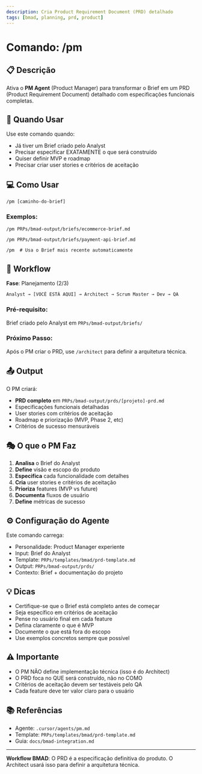 ```yaml
---
description: Cria Product Requirement Document (PRD) detalhado
tags: [bmad, planning, prd, product]
---
```


# Comando: /pm

## 📋 Descrição

Ativa o **PM Agent** (Product Manager) para transformar o Brief em um PRD (Product Requirement Document) detalhado com especificações funcionais completas.

## 🎯 Quando Usar

Use este comando quando:
- Já tiver um Brief criado pelo Analyst
- Precisar especificar EXATAMENTE o que será construído
- Quiser definir MVP e roadmap
- Precisar criar user stories e critérios de aceitação

## 💻 Como Usar

```
/pm [caminho-do-brief]
```

### Exemplos:

```
/pm PRPs/bmad-output/briefs/ecommerce-brief.md

/pm PRPs/bmad-output/briefs/payment-api-brief.md

/pm  # Usa o Brief mais recente automaticamente
```

## 🔄 Workflow

**Fase**: Planejamento (2/3)

```
Analyst → [VOCÊ ESTÁ AQUI] → Architect → Scrum Master → Dev → QA
```

### Pré-requisito:
Brief criado pelo Analyst em `PRPs/bmad-output/briefs/`

### Próximo Passo:
Após o PM criar o PRD, use `/architect` para definir a arquitetura técnica.

## 📤 Output

O PM criará:
- **PRD completo** em `PRPs/bmad-output/prds/[projeto]-prd.md`
- Especificações funcionais detalhadas
- User stories com critérios de aceitação
- Roadmap e priorização (MVP, Phase 2, etc)
- Critérios de sucesso mensuráveis

## 🎭 O que o PM Faz

1. **Analisa** o Brief do Analyst
2. **Define** visão e escopo do produto
3. **Especifica** cada funcionalidade com detalhes
4. **Cria** user stories e critérios de aceitação
5. **Prioriza** features (MVP vs future)
6. **Documenta** fluxos de usuário
7. **Define** métricas de sucesso

## ⚙️ Configuração do Agente

Este comando carrega:
- Personalidade: Product Manager experiente
- Input: Brief do Analyst
- Template: `PRPs/templates/bmad/prd-template.md`
- Output: `PRPs/bmad-output/prds/`
- Contexto: Brief + documentação do projeto

## 💡 Dicas

- Certifique-se que o Brief está completo antes de começar
- Seja específico em critérios de aceitação
- Pense no usuário final em cada feature
- Defina claramente o que é MVP
- Documente o que está fora do escopo
- Use exemplos concretos sempre que possível

## ⚠️ Importante

- O PM NÃO define implementação técnica (isso é do Architect)
- O PRD foca no QUE será construído, não no COMO
- Critérios de aceitação devem ser testáveis pelo QA
- Cada feature deve ter valor claro para o usuário

## 📚 Referências

- Agente: `.cursor/agents/pm.md`
- Template: `PRPs/templates/bmad/prd-template.md`
- Guia: `docs/bmad-integration.md`

---

**Workflow BMAD**: O PRD é a especificação definitiva do produto. O Architect usará isso para definir a arquitetura técnica.

